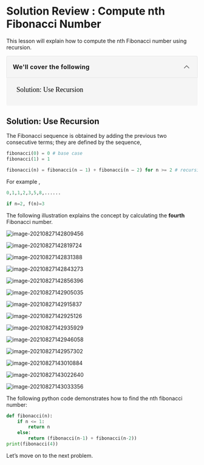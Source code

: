 # Solution Review : Compute nth Fibonacci Number

This lesson will explain how to compute the nth Fibonacci number using recursion.

<details open="" class="styles__PageTOCStyled-sc-1u9xzlw-0 jghHvN" style="box-sizing: border-box; --tw-shadow:0 0 transparent; --tw-ring-inset:var(--tw-empty, ); --tw-ring-offset-width:0px; --tw-ring-offset-color:#fff; --tw-ring-color:rgba(59,130,246,0.5); --tw-ring-offset-shadow:0 0 transparent; --tw-ring-shadow:0 0 transparent; display: block; --tw-bg-opacity:1; background-color: rgba(245,245,245,var(--tw-bg-opacity)); border-radius: 4px; min-width: 280px;"><summary role="button" tabindex="0" class="styles__HeadingWrap-sc-1u9xzlw-1 kEPnVM" style="box-sizing: border-box; --tw-shadow:0 0 transparent; --tw-ring-inset:var(--tw-empty, ); --tw-ring-offset-width:0px; --tw-ring-offset-color:#fff; --tw-ring-color:rgba(59,130,246,0.5); --tw-ring-offset-shadow:0 0 transparent; --tw-ring-shadow:0 0 transparent; display: block; cursor: pointer; outline-style: none; padding: 4px 4px 4px 16px; border-width: 1px; border-style: solid; --tw-border-opacity:1; border-color: rgba(229,229,229,var(--tw-border-opacity)); border-top-left-radius: 4px; border-top-right-radius: 4px;"><div class="styles__HeadingWrapInner-sc-1u9xzlw-2 lazzRz" style="box-sizing: border-box; --tw-shadow:0 0 transparent; --tw-ring-inset:var(--tw-empty, ); --tw-ring-offset-width:0px; --tw-ring-offset-color:#fff; --tw-ring-color:rgba(59,130,246,0.5); --tw-ring-offset-shadow:0 0 transparent; --tw-ring-shadow:0 0 transparent; display: flex; -webkit-box-align: center; align-items: center;"><span class="text-base font-bold tracking-wide" style="box-sizing: border-box; --tw-shadow:0 0 transparent; --tw-ring-inset:var(--tw-empty, ); --tw-ring-offset-width:0px; --tw-ring-offset-color:#fff; --tw-ring-color:rgba(59,130,246,0.5); --tw-ring-offset-shadow:0 0 transparent; --tw-ring-shadow:0 0 transparent; font-size: 1rem; line-height: 1.5rem; font-weight: 700; letter-spacing: 0.025em;">We'll cover the following</span><button class="icon-default ml-auto rounded-none" style="box-sizing: border-box; --tw-shadow:0 0 transparent; --tw-ring-inset:var(--tw-empty, ); --tw-ring-offset-width:0px; --tw-ring-offset-color:#fff; --tw-ring-color:rgba(59,130,246,0.5); --tw-ring-offset-shadow:0 0 transparent; --tw-ring-shadow:0 0 transparent; color: rgba(0, 0, 0, 0.5); font-style: inherit; font-variant: inherit; font-weight: 400; font-stretch: inherit; font-size: 0.9375rem; line-height: 1.5; font-family: inherit; margin: 0px 0px 0px auto; overflow: visible; text-transform: none; appearance: button; cursor: pointer; display: flex; align-items: center; justify-content: center; white-space: nowrap; border-radius: 0px; border-width: 0px; padding: 0.75rem; letter-spacing: 0.025em; --tw-text-opacity:1; transition-duration: 0.2s; background-color: transparent; outline: transparent solid 2px; outline-offset: 2px;"><svg xmlns="http://www.w3.org/2000/svg" width="24" height="24" viewBox="0 0 24 24" fill="none" stroke="currentColor" stroke-width="2" stroke-linecap="round" stroke-linejoin="round" class="feather feather-chevron-up"><polyline points="18 15 12 9 6 15"></polyline></svg></button></div></summary><div class="p-4" style="box-sizing: border-box; --tw-shadow:0 0 transparent; --tw-ring-inset:var(--tw-empty, ); --tw-ring-offset-width:0px; --tw-ring-offset-color:#fff; --tw-ring-color:rgba(59,130,246,0.5); --tw-ring-offset-shadow:0 0 transparent; --tw-ring-shadow:0 0 transparent; padding: 1rem;"><div class="markdown-container-div Markdown__MarkdownContainerDiv-sc-1j2yuel-6 jhbODO" height="auto" style="box-sizing: border-box; --tw-shadow:0 0 transparent; --tw-ring-inset:var(--tw-empty, ); --tw-ring-offset-width:0px; --tw-ring-offset-color:#fff; --tw-ring-color:rgba(59,130,246,0.5); --tw-ring-offset-shadow:0 0 transparent; --tw-ring-shadow:0 0 transparent; height: auto; width: 248.021px;"><div class="markdownViewer Markdown__Viewer-sc-1j2yuel-1 hnixJj" role="none" style="box-sizing: border-box; --tw-shadow:0 0 transparent; --tw-ring-inset:var(--tw-empty, ); --tw-ring-offset-width:0px; --tw-ring-offset-color:#fff; --tw-ring-color:rgba(59,130,246,0.5); --tw-ring-offset-shadow:0 0 transparent; --tw-ring-shadow:0 0 transparent; --tw-text-opacity:1; color: rgba(61,61,78,var(--tw-text-opacity)); line-height: 1.7; outline: none; font-size: 18px; overflow-wrap: break-word; font-family: &quot;Nunito Sans&quot;;"><ul style="box-sizing: border-box; --tw-shadow:0 0 transparent; --tw-ring-inset:var(--tw-empty, ); --tw-ring-offset-width:0px; --tw-ring-offset-color:#fff; --tw-ring-color:rgba(59,130,246,0.5); --tw-ring-offset-shadow:0 0 transparent; --tw-ring-shadow:0 0 transparent; margin-top: 0px; margin-bottom: 10px; margin-left: -20px;"><li style="box-sizing: border-box; --tw-shadow:0 0 transparent; --tw-ring-inset:var(--tw-empty, ); --tw-ring-offset-width:0px; --tw-ring-offset-color:#fff; --tw-ring-color:rgba(59,130,246,0.5); --tw-ring-offset-shadow:0 0 transparent; --tw-ring-shadow:0 0 transparent; margin-bottom: 5px; list-style: none;"><a href="https://www.educative.io/courses/full-speed-python/3jwwWM344Vx#Solution:-Use-Recursion" style="box-sizing: border-box; --tw-shadow:0 0 transparent; --tw-ring-inset:var(--tw-empty, ); --tw-ring-offset-width:0px; --tw-ring-offset-color:#fff; --tw-ring-color:rgba(59,130,246,0.5); --tw-ring-offset-shadow:0 0 transparent; --tw-ring-shadow:0 0 transparent; background-color: transparent; color: rgba(0,0,0,var(--tw-text-opacity)); text-decoration: none; transition: color 0.2s ease 0s; --tw-text-opacity:1; display: flex;">Solution: Use Recursion</a></li></ul></div></div></div></details>

## Solution: Use Recursion

The Fibonacci sequence is obtained by adding the previous two consecutive terms; they are defined by the sequence,

```python
fibonacci(0) = 0 # base case 
fibonacci(1) = 1 

fibonacci(n) = fibonacci(n – 1) + fibonacci(n – 2) for n >= 2 # recursive case
```

For example ,

```python
0,1,1,2,3,5,8,......

if n=2, f(n)=3
```

The following illustration explains the concept by calculating the **fourth** Fibonacci number.

 ![image-20210827142809456](C:\Users\DEMO\AppData\Roaming\Typora\typora-user-images\image-20210827142809456.png)

![image-20210827142819724](C:\Users\DEMO\AppData\Roaming\Typora\typora-user-images\image-20210827142819724.png)

![image-20210827142831388](C:\Users\DEMO\AppData\Roaming\Typora\typora-user-images\image-20210827142831388.png)

![image-20210827142843273](C:\Users\DEMO\AppData\Roaming\Typora\typora-user-images\image-20210827142843273.png)

![image-20210827142856396](C:\Users\DEMO\AppData\Roaming\Typora\typora-user-images\image-20210827142856396.png)

![image-20210827142905035](C:\Users\DEMO\AppData\Roaming\Typora\typora-user-images\image-20210827142905035.png)

![image-20210827142915837](C:\Users\DEMO\AppData\Roaming\Typora\typora-user-images\image-20210827142915837.png)

![image-20210827142925126](C:\Users\DEMO\AppData\Roaming\Typora\typora-user-images\image-20210827142925126.png)

![image-20210827142935929](C:\Users\DEMO\AppData\Roaming\Typora\typora-user-images\image-20210827142935929.png)

![image-20210827142946058](C:\Users\DEMO\AppData\Roaming\Typora\typora-user-images\image-20210827142946058.png)

![image-20210827142957302](C:\Users\DEMO\AppData\Roaming\Typora\typora-user-images\image-20210827142957302.png)

![image-20210827143010884](C:\Users\DEMO\AppData\Roaming\Typora\typora-user-images\image-20210827143010884.png)

![image-20210827143022640](C:\Users\DEMO\AppData\Roaming\Typora\typora-user-images\image-20210827143022640.png)

![image-20210827143033356](C:\Users\DEMO\AppData\Roaming\Typora\typora-user-images\image-20210827143033356.png)

The following python code demonstrates how to find the nth fibonacci number:

``` python
def fibonacci(n):
    if n <= 1:
        return n
    else:
        return (fibonacci(n-1) + fibonacci(n-2))
print(fibonacci(4))
```





Let’s move on to the next problem.
